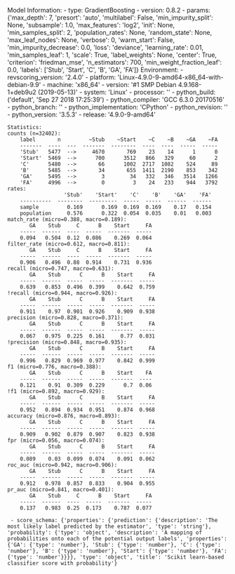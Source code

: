 Model Information:
	 - type: GradientBoosting
	 - version: 0.8.2
	 - params: {'max_depth': 7, 'presort': 'auto', 'multilabel': False, 'min_impurity_split': None, 'subsample': 1.0, 'max_features': 'log2', 'init': None, 'min_samples_split': 2, 'population_rates': None, 'random_state': None, 'max_leaf_nodes': None, 'verbose': 0, 'warm_start': False, 'min_impurity_decrease': 0.0, 'loss': 'deviance', 'learning_rate': 0.01, 'min_samples_leaf': 1, 'scale': True, 'label_weights': None, 'center': True, 'criterion': 'friedman_mse', 'n_estimators': 700, 'min_weight_fraction_leaf': 0.0, 'labels': ['Stub', 'Start', 'C', 'B', 'GA', 'FA']}
	Environment:
	 - revscoring_version: '2.4.0'
	 - platform: 'Linux-4.9.0-9-amd64-x86_64-with-debian-9.9'
	 - machine: 'x86_64'
	 - version: '#1 SMP Debian 4.9.168-1+deb9u2 (2019-05-13)'
	 - system: 'Linux'
	 - processor: ''
	 - python_build: ('default', 'Sep 27 2018 17:25:39')
	 - python_compiler: 'GCC 6.3.0 20170516'
	 - python_branch: ''
	 - python_implementation: 'CPython'
	 - python_revision: ''
	 - python_version: '3.5.3'
	 - release: '4.9.0-9-amd64'
	
	Statistics:
	counts (n=32402):
		label       n         ~Stub    ~Start    ~C    ~B    ~GA    ~FA
		-------  ----  ---  -------  --------  ----  ----  -----  -----
		'Stub'   5477  -->     4670       769    23    14      1      0
		'Start'  5469  -->      700      3512   866   329     60      2
		'C'      5480  -->       66      1002  2717  1082    524     89
		'B'      5485  -->       34       655  1411  2190    853    342
		'GA'     5495  -->        3        34   332   346   3514   1266
		'FA'     4996  -->        0         3    24   233    944   3792
	rates:
		              'Stub'    'Start'    'C'    'B'    'GA'    'FA'
		----------  --------  ---------  -----  -----  ------  ------
		sample         0.169      0.169  0.169  0.169    0.17   0.154
		population     0.576      0.322  0.054  0.035    0.01   0.003
	match_rate (micro=0.388, macro=0.189):
		   GA    Stub     C      B    Start     FA
		-----  ------  ----  -----  -------  -----
		0.094   0.504  0.12  0.086    0.269  0.064
	filter_rate (micro=0.612, macro=0.811):
		   GA    Stub     C      B    Start     FA
		-----  ------  ----  -----  -------  -----
		0.906   0.496  0.88  0.914    0.731  0.936
	recall (micro=0.747, macro=0.631):
		   GA    Stub      C      B    Start     FA
		-----  ------  -----  -----  -------  -----
		0.639   0.853  0.496  0.399    0.642  0.759
	!recall (micro=0.944, macro=0.926):
		   GA    Stub      C      B    Start     FA
		-----  ------  -----  -----  -------  -----
		0.911    0.97  0.901  0.926    0.909  0.938
	precision (micro=0.828, macro=0.371):
		   GA    Stub      C      B    Start     FA
		-----  ------  -----  -----  -------  -----
		0.067   0.975  0.225  0.161     0.77  0.031
	!precision (micro=0.848, macro=0.935):
		   GA    Stub      C      B    Start     FA
		-----  ------  -----  -----  -------  -----
		0.996   0.829  0.969  0.977    0.842  0.999
	f1 (micro=0.776, macro=0.388):
		   GA    Stub      C      B    Start    FA
		-----  ------  -----  -----  -------  ----
		0.121    0.91  0.309  0.229      0.7  0.06
	!f1 (micro=0.892, macro=0.929):
		   GA    Stub      C      B    Start     FA
		-----  ------  -----  -----  -------  -----
		0.952   0.894  0.934  0.951    0.874  0.968
	accuracy (micro=0.876, macro=0.893):
		   GA    Stub      C      B    Start     FA
		-----  ------  -----  -----  -------  -----
		0.909   0.902  0.879  0.907    0.823  0.938
	fpr (micro=0.056, macro=0.074):
		   GA    Stub      C      B    Start     FA
		-----  ------  -----  -----  -------  -----
		0.089    0.03  0.099  0.074    0.091  0.062
	roc_auc (micro=0.942, macro=0.906):
		   GA    Stub      C      B    Start     FA
		-----  ------  -----  -----  -------  -----
		0.912   0.978  0.857  0.833    0.904  0.955
	pr_auc (micro=0.841, macro=0.401):
		   GA    Stub     C      B    Start     FA
		-----  ------  ----  -----  -------  -----
		0.137   0.983  0.25  0.173    0.787  0.077
	
	 - score_schema: {'properties': {'prediction': {'description': 'The most likely label predicted by the estimator', 'type': 'string'}, 'probability': {'type': 'object', 'description': 'A mapping of probabilities onto each of the potential output labels', 'properties': {'GA': {'type': 'number'}, 'Stub': {'type': 'number'}, 'C': {'type': 'number'}, 'B': {'type': 'number'}, 'Start': {'type': 'number'}, 'FA': {'type': 'number'}}}}, 'type': 'object', 'title': 'Scikit learn-based classifier score with probability'}

